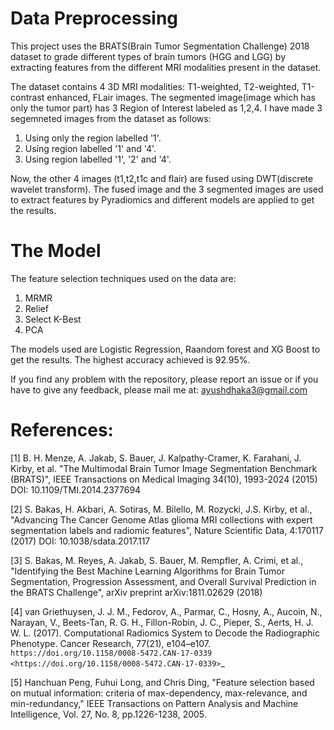 # Data Preprocessing
This project uses the BRATS(Brain Tumor Segmentation Challenge) 2018 dataset to grade different types of brain tumors  (HGG and LGG) by extracting features from the different MRI modalities present in the dataset.

The dataset contains 4 3D MRI modalities: T1-weighted, T2-weighted, T1-contrast enhanced, FLair images. The segmented image(image which has only the tumor part) has 3 Region of Interest labeled as 1,2,4. I have made 3 segemneted images from the dataset as follows:
1. Using only the region labelled '1'.
2. Using region labelled '1' and '4'.
3. Using region labelled '1', '2' and '4'.

Now, the other 4 images (t1,t2,t1c and flair) are fused using DWT(discrete wavelet transform). 
The fused image and the 3 segmented images are used to extract features by Pyradiomics and different models are applied to get the results.


# The Model
The feature selection techniques used on the data are:
1. MRMR
2. Relief
3. Select K-Best
4. PCA

The models used are Logistic Regression, Raandom forest and XG Boost to get the results.
The highest accuracy achieved is 92.95%.


If you find any problem with the repository, please report an issue or if you have to give any feedback, please mail me at: ayushdhaka3@gmail.com



# References:

[1] B. H. Menze, A. Jakab, S. Bauer, J. Kalpathy-Cramer, K. Farahani, J. Kirby, et al. "The Multimodal Brain Tumor Image Segmentation Benchmark (BRATS)", IEEE Transactions on Medical Imaging 34(10), 1993-2024 (2015) DOI: 10.1109/TMI.2014.2377694

[2] S. Bakas, H. Akbari, A. Sotiras, M. Bilello, M. Rozycki, J.S. Kirby, et al., "Advancing The Cancer Genome Atlas glioma MRI collections with expert segmentation labels and radiomic features", Nature Scientific Data, 4:170117 (2017) DOI: 10.1038/sdata.2017.117

[3] S. Bakas, M. Reyes, A. Jakab, S. Bauer, M. Rempfler, A. Crimi, et al., "Identifying the Best Machine Learning Algorithms for Brain Tumor Segmentation, Progression Assessment, and Overall Survival Prediction in the BRATS Challenge", arXiv preprint arXiv:1811.02629 (2018)

[4] van Griethuysen, J. J. M., Fedorov, A., Parmar, C., Hosny, A., Aucoin, N., Narayan, V., Beets-Tan, R. G. H., Fillon-Robin, J. C., Pieper, S., Aerts, H. J. W. L. (2017). Computational Radiomics System to Decode the Radiographic Phenotype. Cancer Research, 77(21), e104–e107. `https://doi.org/10.1158/0008-5472.CAN-17-0339 <https://doi.org/10.1158/0008-5472.CAN-17-0339>`_

[5] Hanchuan Peng, Fuhui Long, and Chris Ding, "Feature selection based on mutual information: criteria of max-dependency, max-relevance, and min-redundancy," IEEE Transactions on Pattern Analysis and Machine Intelligence, Vol. 27, No. 8, pp.1226-1238, 2005.
